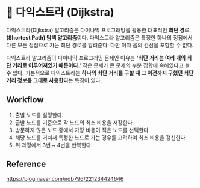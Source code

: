 # 🔣 다익스트라 (Dijkstra)
다익스트라(Dijkstra) 알고리즘은 다이나믹 프로그래밍을 활용한 대표적인 **최단 경로(Shortest Path) 탐색 알고리즘**이다. 다익스트라 알고리즘은 특정한 하나의 정점에서 다른 모든 정점으로 가는 최단 경로를 알려준다. 다만 이때 음의 간선을 포함할 수 없다.

다익스트라 알고리즘이 다이나믹 프로그래밍 문제인 이유는 **'최단 거리는 여러 개의 최단 거리로 이루어져있기 때문이다.'** 작은 문제가 큰 문제의 부분 집합에 속해있다고 볼 수 있다. 기본적으로 다익스트라는 **하나의 최단 거리를 구할 때 그 이전까지 구했던 최단 거리 정보를 그대로 사용한다**는 특징이 있다.

## Workflow
1. 출발 노드를 설정한다.
2. 출발 노드를 기준으로 각 노드의 최소 비용을 저장한다.
3. 방문하지 않은 노드 중에서 가장 비용이 적은 노드를 선택한다.
4. 해당 노드를 거쳐서 특정한 노드로 가는 경우를 고려하여 최소 비용을 갱신한다.
5. 위 과정에서 3번 ~ 4번을 반복한다.

## Reference
https://blog.naver.com/ndb796/221234424646

